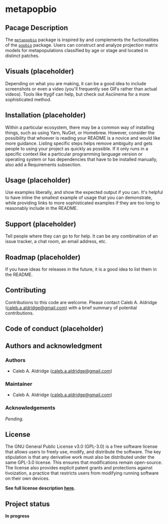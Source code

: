 # metapopbio
## Pacage Description
The [`metapopbio`]() package is inspired by and complements the fuctionalities of the [`popbio`](https://cran.r-project.org/web/packages/popbio/index.html) package. Users can construct and analyze projection matrix models for metapopulations classified by age or stage and located in distinct patches.

## Visuals (placeholder)
Depending on what you are making, it can be a good idea to include screenshots or even a video (you'll frequently see GIFs rather than actual videos). Tools like ttygif can help, but check out Asciinema for a more sophisticated method.

## Installation (placeholder)
Within a particular ecosystem, there may be a common way of installing things, such as using Yarn, NuGet, or Homebrew. However, consider the possibility that whoever is reading your README is a novice and would like more guidance. Listing specific steps helps remove ambiguity and gets people to using your project as quickly as possible. If it only runs in a specific context like a particular programming language version or operating system or has dependencies that have to be installed manually, also add a Requirements subsection.

## Usage (placeholder)
Use examples liberally, and show the expected output if you can. It's helpful to have inline the smallest example of usage that you can demonstrate, while providing links to more sophisticated examples if they are too long to reasonably include in the README.

## Support (placeholder)
Tell people where they can go to for help. It can be any combination of an issue tracker, a chat room, an email address, etc.

## Roadmap (placeholder)
If you have ideas for releases in the future, it is a good idea to list them in the README.

## Contributing

Contributions to this code are welcome. Please contact Caleb A. Aldridge (caleb.a.aldridge@gmail.com) with a brief summary of potential contributions. 

## Code of conduct (placeholder)

## Authors and acknowledgment

### Authors

* Caleb A. Aldridge (caleb.a.aldridge@gmail.com)

### Maintainer

* Caleb A. Aldridge (caleb.a.aldridge@gmail.com)

### Acknowledgements

*Pending.*

## License

The GNU General Public License v3.0 (GPL-3.0) is a free software license that allows users to freely use, modify, and distribute the software. The key stipulation is that any derivative work must also be distributed under the same GPL-3.0 license. This ensures that modifications remain open-source. The license also provides explicit patent grants and protections against tivoization, a practice that restricts users from modifying running software on their own devices.

**See full license description [here](https://choosealicense.com/licenses/gpl-3.0/).**


## Project status

**In progress**
